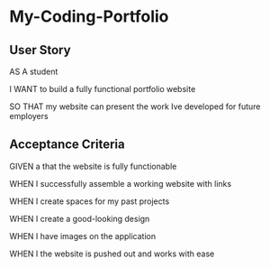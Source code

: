 # My-Coding-Portfolio

## User Story

AS A student

I WANT to build a fully functional portfolio website

SO THAT my website can present the work Ive developed for future employers

## Acceptance Criteria

GIVEN a that the website is fully functionable 

WHEN I successfully assemble a working website with links

WHEN I create spaces for my past projects

WHEN I create a good-looking design

WHEN I have images on the application

WHEN I the website is pushed out and works with ease